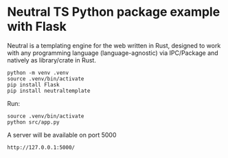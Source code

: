 Neutral TS Python package example with Flask
============================================

Neutral is a templating engine for the web written in Rust, designed to work with any programming language (language-agnostic) via IPC/Package and natively as library/crate in Rust.

```
python -m venv .venv
source .venv/bin/activate
pip install Flask
pip install neutraltemplate
```

Run:

```
source .venv/bin/activate
python src/app.py
```

A server will be available on port 5000

```
http://127.0.0.1:5000/
